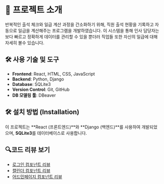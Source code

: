 # 📄 프로젝트 소개

반복적인 출석 체크와 일급 계산 과정을 간소화하기 위해, 직원 출석 현황을 기록하고 자동으로 일급을 계산해주는 프로그램을 개발하였습니다. 이 시스템을 통해 인사 담당자는 보다 빠르고 정확하게 데이터를 관리할 수 있을 뿐더러 직업들 또한 자신의 일급에 대해 자세히 볼수 있습니다.



## 🛠 사용 기술 및 도구

- **Frontend**: React, HTML, CSS, JavaScript
- **Backend**: Python, Django
- **Database**: SQLite3
- **Version Control**: Git, GitHub
- **DB 모델링 툴**:  DBeaver


## 🛠️ 설치 방법 (Installation)

이 프로젝트는 **React (프론트엔드)**와 **Django (백엔드)**를 사용하여 개발되었으며, **SQLite3**를 데이터베이스로 사용합니다.


##  🔍코드 리뷰 보기

- [로그인 컴포넌트 리뷰](./Code_Review/login.md)
- [캘린더 컴포넌트 리뷰](./Code_Review/calender.md)
- [어드민페이지 컴포넌트 리뷰](./Code_Review/adminPage.md)
